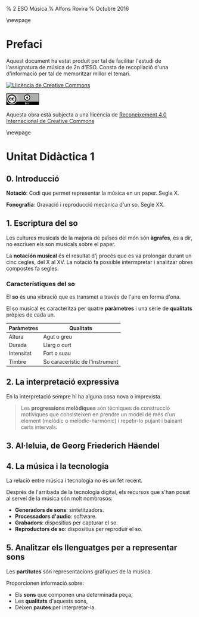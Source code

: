 % 2 ESO Música
% Alfons Rovira
% Octubre 2016

\newpage

# Prefaci

Aquest document ha estat produit per tal de facilitar l'estudi de l'assignatura de música de 2n d'ESO. Consta de recopilació d'una d'informació per tal de memoritzar millor el temari.

<a rel="license" href="http://creativecommons.org/licenses/by/4.0/"><img alt="Llicència de Creative Commons" style="border-width:0" src="https://i.creativecommons.org/l/by/4.0/88x31.png" /></a>

![](cc.jpg)

Aquesta obra està subjecta a una llicència de <a rel="license" href="http://creativecommons.org/licenses/by/4.0/">Reconeixement 4.0 Internacional de Creative Commons</a>

\newpage

# Unitat Didàctica 1

## 0. Introducció

**Notació**: Codi que permet representar la música en un paper. Segle X.

**Fonografia**: Gravació i reproducció mecànica d'un so. Segle XX.

## 1. Escriptura del so

Les cultures musicals de la majoria de països del món són **àgrafes**, és a dir, no escriuen els son musicals sobre el paper.

La **notación musical** és el resultat d'j procés que es va prolongar durant un cinc cegles, del X al XV. La notació fa possible intermpretar i analitzar obres compostes fa segles.

### Característiques del so

El **so** és una vibració que es transmet a través de l'aire en forma d'ona.

El so musical es caracteritza per quatre **paràmetres** i una sèrie de **qualitats** pròpies de cada un.

| Paràmetres | Qualitats |
| --- | --- |
| Altura | Agut o greu |
| Durada | Llarg o curt |
| Intensitat | Fort o suau |
| Timbre | So caracerístic de l'instrument |


## 2. La interpretació expressiva

En la interpretació sempre hi ha alguna cosa nova o imprevista.

> Les **progressions melòdiques** són tècniques de construcció motiviques que consisteixen en prendre un model de més d’un element (melòdic o melòdic-harmònic) i repetir-lo pujant i baixant certs intervals.

## 3. Al·leluia, de Georg Friederich Häendel

## 4. La música i la tecnologia

La relació entre música i tecnologia no és un fet recent.

Després de l'arribada de la tecnologia digital, els recursos que s'han posat al servei de la música són molt nombrosos:

- **Generadors de sons**: sintetitzadors.
- **Processadors d'audio**: software.
- **Grabadors**: dispositius per capturar el so.
- **Reproductors de so**: dispositius per reproduir el so.

## 5. Analitzar els llenguatges per a representar sons

Les **partitutes** són representacions gràfiques de la música.

Proporcionen informació sobre:

- Els **sons** que componen una determinada peça,
- Les **qualitats** d'aquests sons,
- Deixen **pautes** per interpretar-la.

